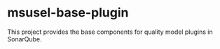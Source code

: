 # msusel-base-plugin

This project provides the base components for quality model plugins in SonarQube.
